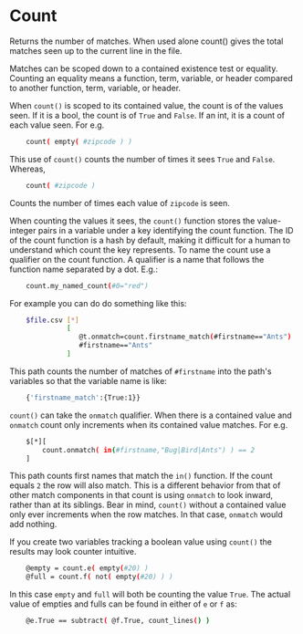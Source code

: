 
# Count

Returns the number of matches. When used alone count() gives the total matches seen up to the current line in the file.

Matches can be scoped down to a contained existence test or equality. Counting an equality means a function, term, variable, or header compared to another function, term, variable, or header.

When `count()` is scoped to its contained value, the count is of the values seen. If it is a bool, the count is of `True` and `False`. If an int, it is a count of each value seen. For e.g.

```bash
    count( empty( #zipcode ) )
```

This use of `count()` counts the number of times it sees `True` and `False`. Whereas,

```bash
    count( #zipcode )
```

Counts the number of times each value of `zipcode` is seen.

When counting the values it sees, the `count()` function stores the value-integer pairs in a variable under a key identifying the count function. The ID of the count function is a hash by default, making it difficult for a human to understand which count the key represents. To name the count use a qualifier on the count function. A qualifier is a name that follows the function name separated by a dot. E.g.:

```bash
    count.my_named_count(#0="red")
```

For example you can do do something like this:

```bash
    $file.csv [*]
              [
                 @t.onmatch=count.firstname_match(#firstname=="Ants")
                 #firstname=="Ants"
              ]
```

This path counts the number of matches of `#firstname` into the path's variables so that the variable name is like:

```bash
    {'firstname_match':{True:1}}
```

`count()` can take the `onmatch` qualifier. When there is a contained value and `onmatch` count only increments when its contained value matches. For e.g.

```bash
    $[*][
        count.onmatch( in(#firstname,"Bug|Bird|Ants") ) == 2
    ]
```

This path counts first names that match the `in()` function. If the count equals `2` the row will also match. This is a different behavior from that of other match components in that count is using `onmatch` to look inward, rather than at its siblings. Bear in mind, `count()` without a contained value only ever increments when the row matches. In that case, `onmatch` would add nothing.

If you create two variables tracking a boolean value using `count()` the results may look counter intuitive.

```bash
    @empty = count.e( empty(#20) )
    @full = count.f( not( empty(#20) ) )
```

In this case `empty` and `full` will both be counting the value `True`. The actual value of empties and fulls can be found in either of `e` or `f` as:

```bash
    @e.True == subtract( @f.True, count_lines() )
```


